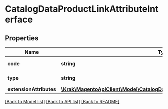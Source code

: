# CatalogDataProductLinkAttributeInterface

## Properties
Name | Type | Description | Notes
------------ | ------------- | ------------- | -------------
**code** | **string** | Attribute code | 
**type** | **string** | Attribute type | 
**extensionAttributes** | [**\Krak\MagentoApiClient\Model\CatalogDataProductLinkAttributeExtensionInterface**](CatalogDataProductLinkAttributeExtensionInterface.md) |  | [optional] 

[[Back to Model list]](../README.md#documentation-for-models) [[Back to API list]](../README.md#documentation-for-api-endpoints) [[Back to README]](../README.md)


